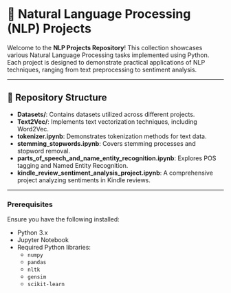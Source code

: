 # 🧠 Natural Language Processing (NLP) Projects

Welcome to the **NLP Projects Repository**! This collection showcases various Natural Language Processing tasks implemented using Python. Each project is designed to demonstrate practical applications of NLP techniques, ranging from text preprocessing to sentiment analysis.

---

## 📁 Repository Structure

- **Datasets/**: Contains datasets utilized across different projects.
- **Text2Vec/**: Implements text vectorization techniques, including Word2Vec.
- **tokenizer.ipynb**: Demonstrates tokenization methods for text data.
- **stemming_stopwords.ipynb**: Covers stemming processes and stopword removal.
- **parts_of_speech_and_name_entity_recognition.ipynb**: Explores POS tagging and Named Entity Recognition.
- **kindle_review_sentiment_analysis_project.ipynb**: A comprehensive project analyzing sentiments in Kindle reviews.

---

### Prerequisites

Ensure you have the following installed:

- Python 3.x
- Jupyter Notebook
- Required Python libraries:
  - `numpy`
  - `pandas`
  - `nltk`
  - `gensim`
  - `scikit-learn`
